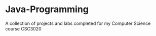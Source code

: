 # Java-Programming
A collection of projects and labs completed for my Computer Science course CSC3020
